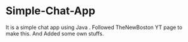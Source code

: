 # Simple-Chat-App
It is a simple chat app using Java . Followed TheNewBoston YT page to make this. And Added some own stuffs.
